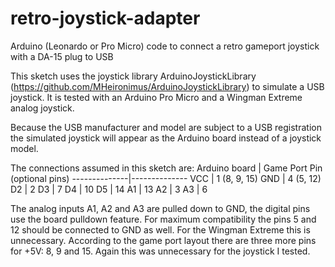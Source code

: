 # retro-joystick-adapter
Arduino (Leonardo or Pro Micro) code to connect a retro gameport joystick with a DA-15 plug to USB

This sketch uses the joystick library ArduinoJoystickLibrary
(https://github.com/MHeironimus/ArduinoJoystickLibrary)
to simulate a
USB joystick. It is tested with an Arduino Pro Micro and a Wingman Extreme analog joystick.

Because the USB manufacturer and model are subject to a USB registration the simulated joystick will appear as the Arduino board instead of a joystick model.

The connections assumed in this sketch are:
Arduino board | Game Port Pin (optional pins)
--------------|--------------
VCC | 1 (8, 9, 15)
GND | 4 (5, 12)
D2 | 2
D3 | 7
D4 | 10
D5 | 14
A1 | 13
A2 | 3
A3 | 6

The analog inputs A1, A2 and A3 are pulled down to GND, the digital pins use
the board pulldown feature. For maximum compatibility the pins 5 and 12 should be connected to GND as well. For the Wingman Extreme this is unnecessary.
According to the game port layout there are three more pins for +5V: 8, 9 and 15. Again this was unnecessary for the joystick I tested.


